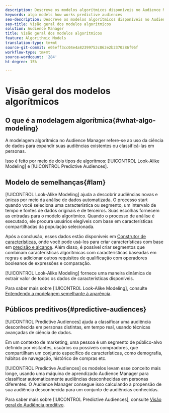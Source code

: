 ```yaml
---
description: Descreve os modelos algorítmicos disponíveis no Audience Manager.
keywords: algo models how works predictive audiences
seo-description: Descreve os modelos algorítmicos disponíveis no Audience Manager.
seo-title: Visão geral dos modelos algorítmicos
solution: Audience Manager
title: Visão geral dos modelos algorítmicos
feature: Algorithmic Models
translation-type: tm+mt
source-git-commit: e05eff3cc04e4a82399752c862e2b2370286f96f
workflow-type: tm+mt
source-wordcount: '284'
ht-degree: 15%

---
```



# Visão geral dos modelos algorítmicos

## O que é a modelagem algorítmica{#what-algo-modeling}

A modelagem algorítmica no Audience Manager refere-se ao uso da ciência de dados para expandir suas audiências existentes ou classificá-las em personas.

Isso é feito por meio de dois tipos de algoritmos: [!UICONTROL Look-Alike Modeling] e [!UICONTROL Predictive Audiences].

## Modelo de semelhanças{#lam}

[!UICONTROL Look-Alike Modeling] ajuda a descobrir audiências novas e únicas por meio da análise de dados automatizada. O processo start quando você seleciona uma característica ou segmento, um intervalo de tempo e fontes de dados originais e de terceiros. Suas escolhas fornecem as entradas para o modelo algorítmico. Quando o processo de análise é executado, ele procura usuários elegíveis com base em características compartilhadas da população selecionada.

Após a conclusão, esses dados estão disponíveis em [Construtor de características](../../features/traits/about-trait-builder.md), onde você pode usá-los para criar características com base em [precisão e alcance](../../features/traits/trait-accuracy-reach.md). Além disso, é possível criar segmentos que combinam características algorítmicas com características baseadas em regras e adicionar outros requisitos de qualificação com operadores booleanos de expressões e comparação.

[!UICONTROL Look-Alike Modeling] fornece uma maneira dinâmica de extrair valor de todos os dados de características disponíveis.

Para saber mais sobre [!UICONTROL Look-Alike Modeling], consulte [Entendendo a modelagem semelhante à aparência](understanding-models.md).

## Públicos preditivos{#predictive-audiences}

[!UICONTROL Predictive Audiences] ajuda a classificar uma audiência desconhecida em personas distintas, em tempo real, usando técnicas avançadas de ciência de dados.

Em um contexto de marketing, uma pessoa é um segmento de público-alvo definido por visitantes, usuários ou possíveis compradores, que compartilham um conjunto específico de características, como demografia, hábitos de navegação, histórico de compras etc.

[!UICONTROL Predictive Audiences] os modelos levam esse conceito mais longe, usando uma máquina de aprendizado Audience Manager para classificar automaticamente audiências desconhecidas em personas diferentes. O Audience Manager consegue isso calculando a propensão de sua audiência desconhecida para um conjunto de audiências conhecidas.

Para saber mais sobre [!UICONTROL Predictive Audiences], consulte [Visão geral do Audiência preditivo](predictive-audiences.md).
